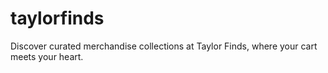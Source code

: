 # taylorfinds
Discover curated merchandise collections at Taylor Finds, where your cart meets your heart.
